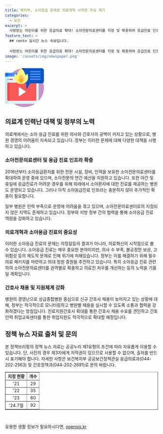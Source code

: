 ```yaml
---
title: 복지부, 소아응급 문제로 의료개혁 시작한 주요 계기
categories:
  - 보건
excerpt: >
  사랑받는 어린이를 위한 응급의료 확대! 소아전문의료센터를 지정 및 확충하여 응급진료 인프라를 강화하고, 의사와 간호사 인력을 늘리는 정부의 대책 발표. 소아응급 의료진 처우 개선과 의료개혁을 통해 필수의료와 지역의료가 재건될 수 있도록 추진. 의료계 인력난 문제를 해결하는데 적극 노력하며, 환자의 안전과 병원 경영악화에 대응하여 대책 마련 중. 기사 이용 시 출처 표기 필수.
feature_text: >
  ## rentn 실시간 뉴스 속보입니다.

  사랑받는 어린이를 위한 응급의료 확대! 소아전문의료센터를 지정 및 확충하여 응급진료 인프라를 강화하고, 의사와 간호사 인력을 늘리는 정부의 대책 발표. 소아응급 의료진 처우 개선과 의료개혁을 통해 필수의료와 지역의료가 재건될 수 있도록 추진. 의료계 인력난 문제를 해결하는데 적극 노력하며, 환자의 안전과 병원 경영악화에 대응하여 대책 마련 중. 기사 이용 시 출처 표기 필수.
image: '/assets/img/newspaper.png'
---
```


<p><img src="/assets/img/news.png" alt="rentncar 속보" /></p>

<h2>의료계 인력난 대책 및 정부의 노력</h2>

<p data-ke-size="size16">의료계에서는 소아 응급 진료를 위한 의사와 간호사의 공백이 커지고 있는 상황으로, 병원 경영의 어려움이 지속되고 있습니다. 정부는 이러한 문제에 대해 다양한 대책을 시행하고 있습니다.</p>

<h3>소아전문의료센터 및 응급 진료 인프라 확충</h3>

<p data-ke-size="size16">2016년부터 소아응급환자를 위한 전문 시설, 장비, 인력을 보유한 소아전문의료센터를 확대하여 운영 중에 있으며, 소아전문의 연간 예산을 지원하고 있습니다. 또한 야간 및 휴일에 응급진료가 어려운 경우를 위해 외래에서 소아환자에 대한 진료를 제공하는 병원도 운영되고 있습니다. 그러나 아직 소아응급진료 인프라는 충분하지 않아 추가적인 확충이 필요합니다.</p>

<p data-ke-size="size16">일부 병원은 인력 부족으로 운영에 어려움을 겪고 있으며, 소아전문의료센터로의 지정되지 않은 지역도 존재하고 있습니다. 정부와 지방 정부 간의 협력을 통해 소아응급 진료 역량을 강화하고 있습니다.</p>

<h3>의료개혁과 소아응급 진료의 중요성</h3>

<p data-ke-size="size16">이러한 소아응급 진료의 문제는 의정갈등의 결과가 아니라, 의료혁신의 시작점으로 볼 수 있습니다. 소아응급 진료는 매우 중요한 분야이지만, 의사 수 부족, 불공정한 보상, 고위험성 등의 제도적 문제로 인해 위기에 처해있습니다. 정부는 이를 해결하기 위해 필수의료 패키지를 마련하고 의대 정원 증원을 추진하고 있습니다. 특히 소아응급 진료 관련하여 소아전문의료센터를 권역별로 확충하고 의료진 처우를 개선하는 등의 노력을 기울일 계획입니다.</p>

<h3>간호사 채용 및 지원체계 강화</h3>

<p data-ke-size="size16">병원의 경영난으로 상급종합병원 중심으로 신규 간호사 채용이 늦어지고 있는 상황에 대해, 정부는 적극적으로 모니터링하고 병원별 채용을 실시할 수 있도록 소통과 협력을 강화하겠다는 방침입니다. 진료지원간호사 확대를 통한 간호사 채용 수요를 견인하고 간호인력 취업교육센터를 통한 취업지원도 적극적으로 확대할 예정입니다.</p>

<h2>정책 뉴스 자료 출처 및 문의</h2>

<p data-ke-size="size16">본 정책브리핑의 정책 뉴스 자료는 공공누리 제1유형의 조건에 따라 자유롭게 이용할 수 있습니다. 단, 사진의 경우 제3자에게 저작권이 있으므로 사용할 수 없으며, 출처를 반드시 표기해야 합니다. 자세한 사항은 보건복지부 공공보건정책관실 응급의료과(044-202-2563) 및 간호정책과(044-202-2691)로 문의 바랍니다.</p>

<table style="width: 100%;" border="1">
<tbody>
<tr>
<td style="text-align: center; height: 17px;"><b>지정 현황</b></td>
<td style="text-align: center; height: 17px;"><b>개수</b></td>
</tr>
<tr>
<td style="text-align: center; height: 17px;">'21</td>
<td style="text-align: center; height: 17px;">29</td>
</tr>
<tr>
<td style="text-align: center; height: 17px;">'22</td>
<td style="text-align: center; height: 17px;">35</td>
</tr>
<tr>
<td style="text-align: center; height: 17px;">'23</td>
<td style="text-align: center; height: 17px;">60</td>
</tr>
<tr>
<td style="text-align: center; height: 17px;">'24.7월</td>
<td style="text-align: center; height: 17px;">92</td>
</tr>
</tbody>
</table>

<p data-ke-size="size16">&nbsp;</p>
유용한 생활 정보가 필요하시다면, <a href="https://opensis.kr" rel="dofollow">opensis.kr</a>


